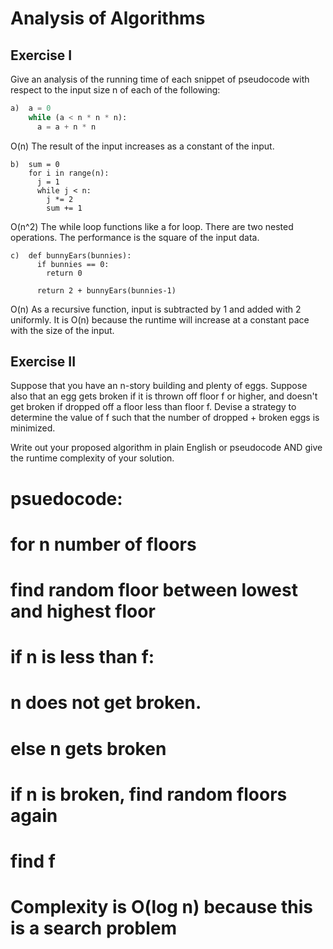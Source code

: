 # Analysis of Algorithms

## Exercise I

Give an analysis of the running time of each snippet of
pseudocode with respect to the input size n of each of the following:

```python
a)  a = 0
    while (a < n * n * n):
      a = a + n * n
```
O(n) The result of the input increases as a constant of the input. 

```
b)  sum = 0
    for i in range(n):
      j = 1
      while j < n:
        j *= 2
        sum += 1
```
O(n^2) The while loop functions like a for loop. There are two nested operations. The performance is the square of the input data.
```
c)  def bunnyEars(bunnies):
      if bunnies == 0:
        return 0

      return 2 + bunnyEars(bunnies-1)
```

O(n) As a recursive function, input is subtracted by 1 and added with 2 uniformly. It is O(n) because the runtime will increase at a constant pace with the size of the input.

## Exercise II

Suppose that you have an n-story building and plenty of eggs. Suppose also that an egg gets broken if it is thrown off floor f or higher, and doesn't get broken if dropped off a floor less than floor f. Devise a strategy to determine the value of f such that the number of dropped + broken eggs is minimized.

Write out your proposed algorithm in plain English or pseudocode AND give the runtime complexity of your solution.

# psuedocode:
# for n number of floors
# find random floor between lowest and highest floor
# if n is less than f:
# n does not get broken. 
# else n gets broken
# if n is broken, find random floors again
# find f
# Complexity is O(log n) because this is a search problem
